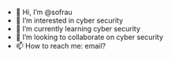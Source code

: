- 👋 Hi, I’m @sofrau
- 👀 I’m interested in cyber security
- 🌱 I’m currently learning cyber security
- 💞️ I’m looking to collaborate on cyber security
- 📫 How to reach me: email?

<!---
sofrau/sofrau is a ✨ special ✨ repository because its `README.md` (this file) appears on your GitHub profile.
You can click the Preview link to take a look at your changes.
--->
